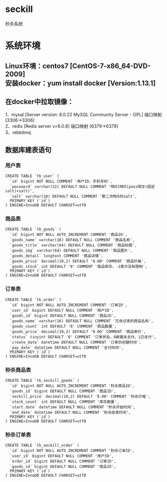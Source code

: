 # seckill
秒杀系统

# 系统环境
## Linux环境：centos7 [CentOS-7-x86_64-DVD-2009]<br>安装docker：yum install docker [Version:1.13.1]
## 在docker中拉取镜像：
1、mysql [Server version: 8.0.22 MySQL Community Server - GPL]  端口映射 [3306->3306]
<br>2、redis [Redis server v=6.0.9] 端口映射 [6379->6379]
<br>3、rebbitmq


## 数据库建表语句
### 用户表
    CREATE TABLE `tb_user` (
      `id` bigint NOT NULL COMMENT '用户ID，手机号码',
      `password` varchar(32) DEFAULT NULL COMMENT 'MD5(MD5(pass明文+固定salt)+salt)',
      `salt` varchar(10) DEFAULT NULL COMMENT '第二次MD5的salt',
      PRIMARY KEY (`id`)
    ) ENGINE=InnoDB DEFAULT CHARSET=utf8

### 商品表
    CREATE TABLE `tb_goods` (
      `id` bigint NOT NULL AUTO_INCREMENT COMMENT '商品ID',
      `goods_name` varchar(16) DEFAULT NULL COMMENT '商品名称',
      `goods_title` varchar(64) DEFAULT NULL COMMENT '商品标题',
      `goods_img` varchar(64) DEFAULT NULL COMMENT '商品图片',
      `goods_detail` longtext COMMENT '商品详情',
      `goods_price` decimal(10,2) DEFAULT '0.00' COMMENT '商品价格',
      `goods_stock` int DEFAULT '0' COMMENT '商品库存，-1表示没有限制',
      PRIMARY KEY (`id`)
    ) ENGINE=InnoDB DEFAULT CHARSET=utf8

### 订单表
    CREATE TABLE `tb_order` (
      `id` bigint NOT NULL AUTO_INCREMENT COMMENT '订单ID',
      `user_id` bigint DEFAULT NULL COMMENT '用户ID',
      `goods_id` bigint DEFAULT NULL COMMENT '商品ID',
      `goods_name` varchar(16) DEFAULT NULL COMMENT '冗余过来的商品名称',
      `goods_count` int DEFAULT '0' COMMENT '商品数量',
      `goods_price` decimal(10,2) DEFAULT '0.00' COMMENT '商品单价',
      `status` tinyint DEFAULT '0' COMMENT '订单状态，0新建未支付，1已支付',
      `create_date` datetime DEFAULT NULL COMMENT '订单的创建时间',
      `pay_date` datetime DEFAULT NULL COMMENT '支付时间',
      PRIMARY KEY (`id`)
    ) ENGINE=InnoDB DEFAULT CHARSET=utf8

### 秒杀商品表
    CREATE TABLE `tb_seckill_goods` (
      `id` bigint NOT NULL AUTO_INCREMENT COMMENT '秒杀商品ID',
      `goods_id` bigint DEFAULT NULL COMMENT '商品ID',
      `seckill_price` decimal(10,2) DEFAULT '0.00' COMMENT '秒杀价格',
      `stock_count` int DEFAULT NULL COMMENT '库存数量',
      `start_date` datetime DEFAULT NULL COMMENT '秒杀开始时间',
      `end_date` datetime DEFAULT NULL COMMENT '秒杀结束时间',
      PRIMARY KEY (`id`)
    ) ENGINE=InnoDB DEFAULT CHARSET=utf8

### 秒杀订单表
    CREATE TABLE `tb_seckill_order` (
      `id` bigint NOT NULL AUTO_INCREMENT COMMENT '秒杀订单ID',
      `user_id` bigint DEFAULT NULL COMMENT '用户ID',
      `order_id` bigint DEFAULT NULL COMMENT '订单ID',
      `goods_id` bigint DEFAULT NULL COMMENT '商品ID',
      PRIMARY KEY (`id`)
    ) ENGINE=InnoDB DEFAULT CHARSET=utf8
